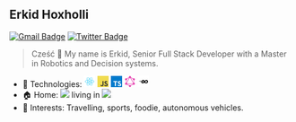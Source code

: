 ## Erkid Hoxholli
[![Gmail Badge](https://img.shields.io/badge/-Gmail-c14438?style=flat-square&logo=Gmail&logoColor=white&link=mailto:erkidhoxholli@gmail.com)](mailto:erkidhoxholli@gmail.com)
[![Twitter Badge](https://img.shields.io/badge/-Twitter-1da1f2?style=flat-square&labelColor=1da1f2&logo=twitter&logoColor=white&link=https://www.twitter.com/hoxholli_erkid/)](https://www.twitter.com/hoxholli_erkid/)

> Cześć 👋 My name is Erkid, Senior Full Stack Developer with a Master in Robotics and Decision systems.
- 🧠 Technologies:  <img height="20" src="https://raw.githubusercontent.com/github/explore/80688e429a7d4ef2fca1e82350fe8e3517d3494d/topics/react/react.png"> <img height="20" src="https://raw.githubusercontent.com/github/explore/80688e429a7d4ef2fca1e82350fe8e3517d3494d/topics/javascript/javascript.png"> <img height="20" src="https://raw.githubusercontent.com/github/explore/80688e429a7d4ef2fca1e82350fe8e3517d3494d/topics/typescript/typescript.png"> <img height="20" src="https://raw.githubusercontent.com/github/explore/80688e429a7d4ef2fca1e82350fe8e3517d3494d/topics/graphql/graphql.png"> <img height="20" src="https://raw.githubusercontent.com/github/explore/80688e429a7d4ef2fca1e82350fe8e3517d3494d/topics/go/go.png">
- :house: Home:  <img height="20" src="https://www.cia.gov/library/publications/the-world-factbook/attachments/flags/AL-flag.gif" /> living in <img height="20" src="https://www.cia.gov/library/publications/the-world-factbook/attachments/flags/PL-flag.gif" />
- :pushpin: Interests: Travelling, sports, foodie, autonomous vehicles.
